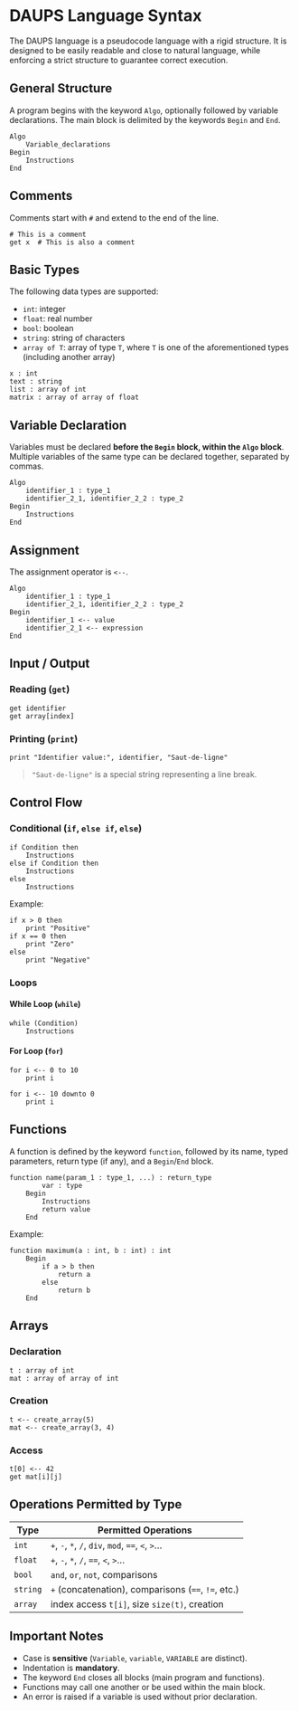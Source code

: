 # DAUPS Language Syntax

The DAUPS language is a pseudocode language with a rigid structure. It is designed to be easily readable and close to natural language, while enforcing a strict structure to guarantee correct execution.

## General Structure

A program begins with the keyword `Algo`, optionally followed by variable declarations. The main block is delimited by the keywords `Begin` and `End`.

```daups-docs
Algo
    Variable_declarations
Begin
    Instructions
End
```

## Comments

Comments start with `#` and extend to the end of the line.

```daups-docs
# This is a comment
get x  # This is also a comment
```

## Basic Types

The following data types are supported:

- `int`: integer
- `float`: real number
- `bool`: boolean
- `string`: string of characters
- `array of T`: array of type `T`, where `T` is one of the aforementioned types (including another array)

```daups-docs
x : int
text : string
list : array of int
matrix : array of array of float
```

## Variable Declaration

Variables must be declared **before the `Begin` block, within the `Algo` block**. Multiple variables of the same type can be declared together, separated by commas.

```daups-docs
Algo
    identifier_1 : type_1
    identifier_2_1, identifier_2_2 : type_2
Begin
    Instructions
End
```

## Assignment

The assignment operator is `<--`.

```daups-docs
Algo
    identifier_1 : type_1
    identifier_2_1, identifier_2_2 : type_2
Begin
    identifier_1 <-- value
    identifier_2_1 <-- expression
End
```

## Input / Output

### Reading (`get`)

```daups-docs
get identifier
get array[index]
```

### Printing (`print`)

```daups-docs
print "Identifier value:", identifier, "Saut-de-ligne"
```

> `"Saut-de-ligne"` is a special string representing a line break.

## Control Flow

### Conditional (`if`, `else if`, `else`)

```daups-docs
if Condition then
    Instructions
else if Condition then
    Instructions
else
    Instructions
```

Example:

```daups-docs
if x > 0 then
    print "Positive"
if x == 0 then
    print "Zero"
else
    print "Negative"
```

### Loops

#### While Loop (`while`)

```daups-docs
while (Condition)
    Instructions
```

#### For Loop (`for`)

```daups-docs
for i <-- 0 to 10
    print i
```

```daups-docs
for i <-- 10 downto 0
    print i
```

## Functions

A function is defined by the keyword `function`, followed by its name, typed parameters, return type (if any), and a `Begin`/`End` block.

```daups-docs
function name(param_1 : type_1, ...) : return_type
        var : type
    Begin
        Instructions
        return value
    End
```

Example:

```daups-docs
function maximum(a : int, b : int) : int
    Begin
        if a > b then
            return a
        else
            return b
    End
```

## Arrays

### Declaration

```daups-docs
t : array of int
mat : array of array of int
```

### Creation

```daups-docs
t <-- create_array(5)
mat <-- create_array(3, 4)
```

### Access

```daups-docs
t[0] <-- 42
get mat[i][j]
```

## Operations Permitted by Type

| Type     | Permitted Operations                                           |
|----------|----------------------------------------------------------------|
| `int`    | `+`, `-`, `*`, `/`, `div`, `mod`, `==`, `<`, `>`…              |
| `float`  | `+`, `-`, `*`, `/`, `==`, `<`, `>`…                            |
| `bool`   | `and`, `or`, `not`, comparisons                                |
| `string` | `+` (concatenation), comparisons (`==`, `!=`, etc.)            |
| `array`  | index access `t[i]`, size `size(t)`, creation                  |

## Important Notes

- Case is **sensitive** (`Variable`, `variable`, `VARIABLE` are distinct).
- Indentation is **mandatory**.
- The keyword `End` closes all blocks (main program and functions).
- Functions may call one another or be used within the main block.
- An error is raised if a variable is used without prior declaration.